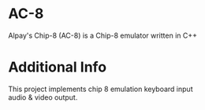 # AC-8
Alpay's Chip-8 (AC-8) is a Chip-8 emulator written in C++

# Additional Info
This project implements chip 8 emulation keyboard input\
audio & video output.
